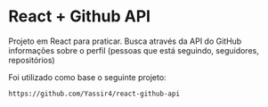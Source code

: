 # React + Github API

Projeto em React para praticar. Busca através da API do GitHub informações sobre o perfil (pessoas que está seguindo, seguidores, repositórios)

Foi utilizado como base o seguinte projeto:

```
https://github.com/Yassir4/react-github-api
```

 
